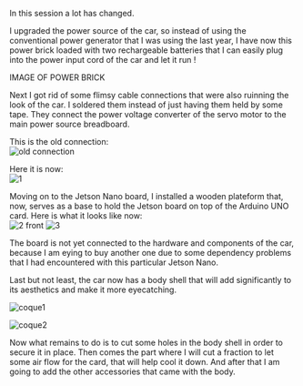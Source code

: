 In this session a lot has changed.

I upgraded the power source of the car, so instead of using the conventional power generator that I was using the last year, I have now this power brick loaded with two rechargeable batteries that I can easily plug into the power input cord of the car and let it run !

IMAGE OF POWER BRICK

Next I got rid of some flimsy cable connections that were also ruinning the look of the car. I soldered them instead of just having them held by some tape. They connect the power voltage converter of the servo motor to the main power source breadboard.<br>

This is the old connection:<br>
![old connection](https://github.com/anasderkaoui/AutoRCX/assets/115218309/407d24fd-4b9d-4ef2-b0c4-0e133a4e9b3f)

Here it is now:<br>
![1](https://github.com/anasderkaoui/AutoRCX/assets/115218309/470584d1-79da-4942-b441-833583e83d08)

Moving on to the Jetson Nano board, I installed a wooden plateform that, now, serves as a base to hold the Jetson board on top of the Arduino UNO card. 
Here is what it looks like now:<br>
![2 front](https://github.com/anasderkaoui/AutoRCX/assets/115218309/4d2d1b5f-cf52-40ad-8fd0-a7361d37da4b)
![3](https://github.com/anasderkaoui/AutoRCX/assets/115218309/1fba64c5-15da-41e8-9a2f-1937e8ab1855)

The board is not yet connected to the hardware and components of the car, because I am eying to buy another one due to some dependency problems that I had encountered with this particular Jetson Nano.

Last but not least, the car now has a body shell that will add significantly to its aesthetics and make it more eyecatching.<br>

![coque1](https://github.com/anasderkaoui/AutoRCX/assets/115218309/bfac39ee-263c-4a0f-ae9d-94d42e99b6f3)

![coque2](https://github.com/anasderkaoui/AutoRCX/assets/115218309/036c3363-e226-419b-ac51-3939a48c85f1)

Now what remains to do is to cut some holes in the body shell in order to secure it in place. Then comes the part where I will cut a fraction to let some air flow for the card, that will help cool it down. And after that I am going to add the other accessories that came with the body.

